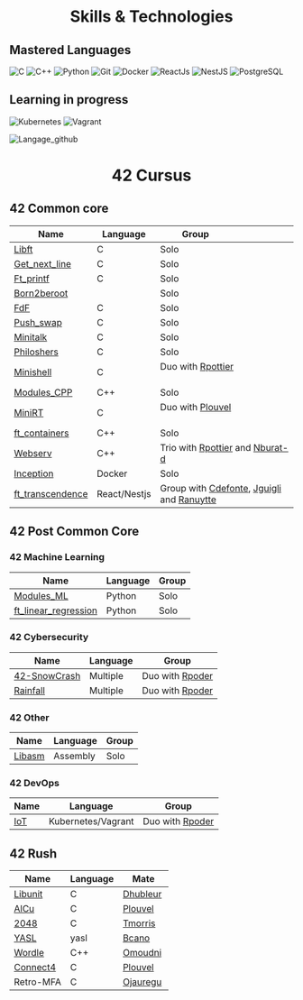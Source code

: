 <h1 align='center'> Skills & Technologies </h1>

## Mastered Languages

![C]
![C++]
![Python]
![Git]
![Docker]
![ReactJs]
![NestJS]
![PostgreSQL]

## Learning in progress

![Kubernetes]
![Vagrant]

![Langage_github]

<h1 align='center'> 42 Cursus </h1>

## 42 Common core

| Name                                   | Language     | Group                                                                        |
|----------------------------------------|--------------|------------------------------------------------------------------------------|
| [Libft][42-libft]                      | C            | Solo                                                                         |
| [Get_next_line][42-get_next_line]      | C            | Solo                                                                         |
| [Ft_printf][42-ft_printf]              | C            | Solo                                                                         |
| [Born2beroot][42-Born2beroot]          |              | Solo                                                                         |
| [FdF][42-FdF]                          | C            | Solo                                                                         |
| [Push_swap][42-push_swap]              | C            | Solo                                                                         |
| [Minitalk][42-minitalk]                | C            | Solo                                                                         |
| [Philoshers][42-Philoshers]            | C            | Solo                                                                         |
| [Minishell][42-Minishell]              | C            | Duo with [Rpottier][Rpottier]                                                |
| [Modules_CPP][42-CPP_Modules]          | C++          | Solo                                                                         |
| [MiniRT][42-miniRT]                    | C            | Duo with [Plouvel][Plouvel]                                                  |
| [ft_containers][42-ft_containers]      | C++          | Solo                                                                         |
| [Webserv][42-Webserv]                  | C++          | Trio with [Rpottier][Rpottier] and [Nburat-d][Nburat-d]                      |
| [Inception][42-Inception]              | Docker       | Solo                                                                         |
| [ft_transcendence][42-ft_transcendence]| React/Nestjs | Group with [Cdefonte][Cdefonte], [Jguigli][Jguigli] and [Ranuytte][Ranuytte] |


## 42 Post Common Core


### 42 Machine Learning

| Name                                            | Language | Group |
|-------------------------------------------------|----------|-------|
| [Modules_ML][42-Modules ML]                     | Python   | Solo  |
| [ft_linear_regression][42-ft_linear_regression] | Python   | Solo  |


### 42 Cybersecurity

| Name                         | Language | Group                      |
|------------------------------|----------|----------------------------|
| [42-SnowCrash][42-SnowCrash] | Multiple | Duo with [Rpoder][Rpoder]  |
| [Rainfall][42-rainfall]      | Multiple | Duo with [Rpoder][Rpoder]  |


### 42 Other

| Name                | Language | Group |
|---------------------|----------|-------|
| [Libasm][42-Libasm] | Assembly | Solo  |

### 42 DevOps

| Name          | Language           | Group                      |
|---------------|--------------------|----------------------------|
| [IoT][42-IoT] | Kubernetes/Vagrant | Duo with [Rpoder][Rpoder]  |

## 42 Rush

| Name                     | Language | Mate                 |
|--------------------------|----------|----------------------|
| [Libunit][42-libunit]    | C        | [Dhubleur][Dhubleur] |
| [AlCu][42-AlCu]          | C        | [Plouvel][Plouvel]   |
| [2048][42-Wong_kar_Wai]  | C        | [Tmorris][Tmorris]   |
| [YASL][42-YASL]          | yasl     | [Bcano][Bcano]       |
| [Wordle][42-Wordle]      | C++      | [Omoudni][Omoudni]   |
| [Connect4][42-Connect4]  | C        | [Plouvel][Plouvel]   |
| Retro-MFA                | C        | [Ojauregu][Ojauregu] |




<!-- Lien repo github --->

[42-CPP_Modules]: https://github.com/bsavinel/42-CPP_Modules
[42-libft]: https://github.com/bsavinel/42-libft
[42-get_next_line]: https://github.com/bsavinel/42-get_next_line
[42-ft_printf]: https://github.com/bsavinel/42-ft_printf
[42-Born2beroot]: https://github.com/bsavinel/42-Born2beroot
[42-FdF]: https://github.com/bsavinel/42-FdF
[42-push_swap]: https://github.com/bsavinel/42-push_swap
[42-minitalk]: https://github.com/bsavinel/42-minitalk
[42-Philoshers]: https://github.com/bsavinel/42-Philosophers
[42-libunit]: https://github.com/bsavinel/42-libunit
[42-AlCu]: https://github.com/bsavinel/42-AlCu
[42-Minishell]: https://github.com/bsavinel/42-Minishell
[42-Wong_kar_Wai]: https://github.com/bsavinel/42-Wong_kar_Wai
[42-YASL]: https://github.com/bsavinel/42-YASL
[42-Wordle]: https://github.com/bsavinel/42-Wordle
[42-Connect4]: https://github.com/bsavinel/42-Connect4
[42-miniRT]: https://github.com/bsavinel/42-miniRT
[42-ft_containers]:https://github.com/bsavinel/42-ft_containers
[42-Webserv]:https://github.com/bsavinel/42-Webserv
[42-Inception]:https://github.com/bsavinel/42-Inception
[42-ft_transcendence]:https://github.com/bsavinel/ft_transcendence
[42-ft_linear_regression]:https://github.com/bsavinel/42-ft_linear_regression
[42-Modules ML]:https://github.com/bsavinel/42-ML_Module
[42-Libasm]:https://github.com/bsavinel/42-libasm
[42-SnowCrash]:https://github.com/bsavinel/42-SnowCrash
[42-rainfall]:https://github.com/rpoder/42-rainfall
[42-IoT]:https://github.com/bsavinel/42-IoT

<!-- Mate of project --->

[Nburat-d]: https://github.com/nicolasb1607
[Plouvel]: https://github.com/noctuelles
[Dhubleur]: https://github.com/dams333
[Rpottier]: https://github.com/RodolphePottier
[Tmorris]: https://github.com/tmorris42
[Bcano]: https://github.com/BarbaraC12
[Omoudni]: https://github.com/OUAFABULOUS
[Ojauregu]: https://github.com/Oceanejau
[Cdefonte]: https://github.com/cdefonte42
[Jguigli]: https://github.com/Thegreymago
[Ranuytte]: https://gitlab.com/ranuytte
[Rpoder]: https://github.com/rpoder

<!-- Github Link --->

[Langage_github]: https://github-readme-stats.vercel.app/api/top-langs/?username=bsavinel&hide=roff,php,html,perl&layout=compact&theme=radical&show
[C]: https://img.shields.io/badge/C-%2300599C.svg?style=for-the-badge&logo=c&logoColor=white
[C++]: https://img.shields.io/badge/C++-%2300599C.svg?style=for-the-badge&logo=c%2B%2B&logoColor=white
[Docker]: https://img.shields.io/badge/Docker-2CA5E0?style=for-the-badge&logo=docker&logoColor=white
[Python]: https://img.shields.io/badge/Python-3776AB?style=for-the-badge&logo=python&logoColor=white
[ReactJs]: https://img.shields.io/badge/React-20232A?style=for-the-badge&logo=react&logoColor=61DAFB
[PostgreSQL]: https://img.shields.io/badge/PostgreSQL-336791?style=for-the-badge&logo=postgresql&logoColor=white
[NestJs]: https://img.shields.io/badge/-NestJs-ea2845?style=for-the-badge&logo=nestjs&logoColor=white
[Git]: https://img.shields.io/badge/git-%23F05033.svg?style=for-the-badge&logo=git&logoColor=white
[Kubernetes]: https://img.shields.io/badge/kubernetes-326CE5.svg?style=for-the-badge&logo=kubernetes&logoColor=white
[Vagrant]: https://img.shields.io/badge/vagrant-1868F2.svg?style=for-the-badge&logo=vagrant&logoColor=white

